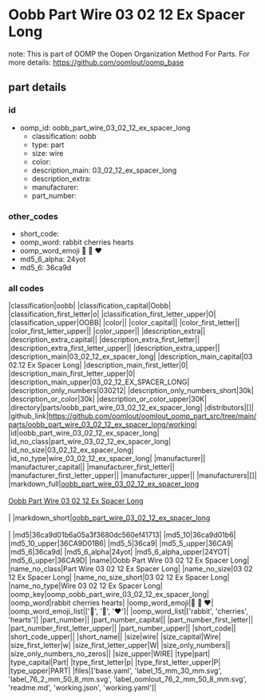 # Oobb Part Wire 03 02 12 Ex Spacer Long  

note: This is part of OOMP the Oopen Organization Method For Parts. For more details: https://github.com/oomlout/oomp_base

##  part details





### id
* oomp_id: oobb_part_wire_03_02_12_ex_spacer_long
  * classification: oobb
  * type: part
  * size: wire
  * color: 
  * description_main: 03_02_12_ex_spacer_long
  * description_extra: 
  * manufacturer: 
  * part_number: 

### other_codes
* short_code: 
* oomp_word: rabbit cherries hearts
* oomp_word_emoji :rabbit: :cherries: :hearts:
* md5_6_alpha: 24yot
* md5_6: 36ca9d

### all codes 
|classification|oobb|
|classification_capital|Oobb|
|classification_first_letter|o|
|classification_first_letter_upper|O|
|classification_upper|OOBB|
|color||
|color_capital||
|color_first_letter||
|color_first_letter_upper||
|color_upper||
|description_extra||
|description_extra_capital||
|description_extra_first_letter||
|description_extra_first_letter_upper||
|description_extra_upper||
|description_main|03_02_12_ex_spacer_long|
|description_main_capital|03 02.12 Ex Spacer Long|
|description_main_first_letter|0|
|description_main_first_letter_upper|0|
|description_main_upper|03_02_12_EX_SPACER_LONG|
|description_only_numbers|030212|
|description_only_numbers_short|30k|
|description_or_color|30k|
|description_or_color_upper|30K|
|directory|parts/oobb_part_wire_03_02_12_ex_spacer_long|
|distributors|[]|
|github_link|https://github.com/oomlout/oomlout_oomp_part_src/tree/main/parts/oobb_part_wire_03_02_12_ex_spacer_long/working|
|id|oobb_part_wire_03_02_12_ex_spacer_long|
|id_no_class|part_wire_03_02_12_ex_spacer_long|
|id_no_size|03_02_12_ex_spacer_long|
|id_no_type|wire_03_02_12_ex_spacer_long|
|manufacturer||
|manufacturer_capital||
|manufacturer_first_letter||
|manufacturer_first_letter_upper||
|manufacturer_upper||
|manufacturers|[]|
|markdown_full|[oobb_part_wire_03_02_12_ex_spacer_long](https://github.com/oomlout/oomlout_oomp_part_src/tree/main/parts/oobb_part_wire_03_02_12_ex_spacer_long/working)<br>[](https://github.com/oomlout/oomlout_oomp_part_src/tree/main/parts/oobb_part_wire_03_02_12_ex_spacer_long/working)<br>[Oobb Part Wire 03 02 12 Ex Spacer Long](https://github.com/oomlout/oomlout_oomp_part_src/tree/main/parts/oobb_part_wire_03_02_12_ex_spacer_long/working)<br><br>|
|markdown_short|[oobb_part_wire_03_02_12_ex_spacer_long](https://github.com/oomlout/oomlout_oomp_part_src/tree/main/parts/oobb_part_wire_03_02_12_ex_spacer_long/working)<br><br>|
|md5|36ca9d01b6a05a3f3680dc560ef41713|
|md5_10|36ca9d01b6|
|md5_10_upper|36CA9D01B6|
|md5_5|36ca9|
|md5_5_upper|36CA9|
|md5_6|36ca9d|
|md5_6_alpha|24yot|
|md5_6_alpha_upper|24YOT|
|md5_6_upper|36CA9D|
|name|Oobb Part Wire 03 02 12 Ex Spacer Long|
|name_no_class|Part Wire 03 02 12 Ex Spacer Long|
|name_no_size|03 02 12 Ex Spacer Long|
|name_no_size_short|03 02 12 Ex Spacer Long|
|name_no_type|Wire 03 02 12 Ex Spacer Long|
|oomp_key|oomp_oobb_part_wire_03_02_12_ex_spacer_long|
|oomp_word|rabbit cherries hearts|
|oomp_word_emoji|:rabbit: :cherries: :hearts:|
|oomp_word_emoji_list|[':rabbit:', ':cherries:', ':hearts:']|
|oomp_word_list|['rabbit', 'cherries', 'hearts']|
|part_number||
|part_number_capital||
|part_number_first_letter||
|part_number_first_letter_upper||
|part_number_upper||
|short_code||
|short_code_upper||
|short_name||
|size|wire|
|size_capital|Wire|
|size_first_letter|w|
|size_first_letter_upper|W|
|size_only_numbers||
|size_only_numbers_no_zeros||
|size_upper|WIRE|
|type|part|
|type_capital|Part|
|type_first_letter|p|
|type_first_letter_upper|P|
|type_upper|PART|
|files|['base.yaml', 'label_15_mm_30_mm.svg', 'label_76_2_mm_50_8_mm.svg', 'label_oomlout_76_2_mm_50_8_mm.svg', 'readme.md', 'working.json', 'working.yaml']|

